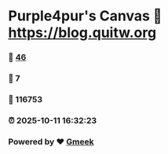 # Purple4pur's Canvas :link: https://blog.quitw.org 
### :page_facing_up: [46](https://blog.quitw.org/tag.html) 
### :speech_balloon: 7 
### :hibiscus: 116753 
### :alarm_clock: 2025-10-11 16:32:23 
### Powered by :heart: [Gmeek](https://github.com/Meekdai/Gmeek)

